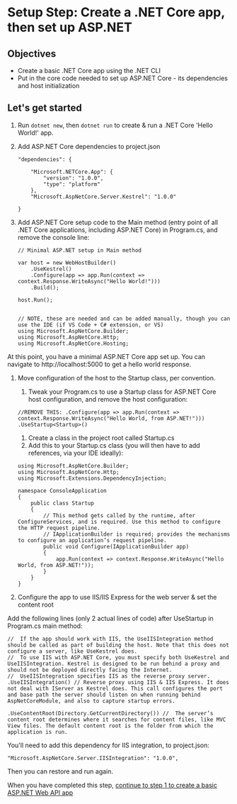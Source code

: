 # Setup Step: Create a .NET Core app, then set up ASP.NET  

## Objectives 
- Create a basic .NET Core app using the .NET CLI
- Put in the core code needed to set up ASP.NET Core - its dependencies and host initialization

## Let's get started

1. Run `dotnet new`, then `dotnet run` to create & run a .NET Core 'Hello World!' app. 
1. Add ASP.NET Core dependencies to project.json

    ```
    "dependencies": {

        "Microsoft.NETCore.App": {
            "version": "1.0.0",
            "type": "platform"
        },
        "Microsoft.AspNetCore.Server.Kestrel": "1.0.0"
    
    }
    ```

1. Add ASP.NET Core setup code to the Main method (entry point of all .NET Core applications, including ASP.NET Core) in Program.cs, and remove the console line: 

    ```
    // Minimal ASP.NET setup in Main method

    var host = new WebHostBuilder()
        .UseKestrel()
        .Configure(app => app.Run(context => context.Response.WriteAsync("Hello World!")))
        .Build();

    host.Run();


    // NOTE, these are needed and can be added manually, though you can use the IDE (if VS Code + C# extension, or VS) 
    using Microsoft.AspNetCore.Builder;
    using Microsoft.AspNetCore.Http;
    using Microsoft.AspNetCore.Hosting;
    ```

At this point, you have a minimal ASP.NET Core app set up. You can navigate to http://localhost:5000 to get a hello world response.

1. Move configuration of the host to the Startup class, per convention. 

    1. Tweak your Program.cs to use a Startup class for ASP.NET Core host configuration, and remove the host configuration:

    ```
    //REMOVE THIS: .Configure(app => app.Run(context => context.Response.WriteAsync("Hello World, from ASP.NET!")))                    
    .UseStartup<Startup>()
    ```

    1. Create a class in the project root called Startup.cs
    1. Add this to your Startup.cs class (you will then have to add references, via your IDE ideally): 

    ```
    using Microsoft.AspNetCore.Builder;
    using Microsoft.AspNetCore.Http;
    using Microsoft.Extensions.DependencyInjection;
    
    namespace ConsoleApplication
    {
        public class Startup
        {
            // This method gets called by the runtime, after ConfigureServices, and is required. Use this method to configure the HTTP request pipeline.
            // IApplicationBuilder is required; provides the mechanisms to configure an application’s request pipeline.
            public void Configure(IApplicationBuilder app)
            {
                app.Run(context => context.Response.WriteAsync("Hello World, from ASP.NET!"));
            }
        }
    }
    ```

1. Configure the app to use IIS/IIS Express for the web server & set the content root 

Add the following lines (only 2 actual lines of code) after UseStartup in Program.cs main method: 

```        
//  If the app should work with IIS, the UseIISIntegration method should be called as part of building the host. Note that this does not configure a server, like UseKestrel does. 
//  To use IIS with ASP.NET Core, you must specify both UseKestrel and UseIISIntegration. Kestrel is designed to be run behind a proxy and should not be deployed directly facing the Internet. 
//  UseIISIntegration specifies IIS as the reverse proxy server.
.UseIISIntegration() // Reverse proxy using IIS & IIS Express. It does not deal with IServer as Kestrel does. This call configures the port and base path the server should listen on when running behind AspNetCoreModule, and also to capture startup errors. 

.UseContentRoot(Directory.GetCurrentDirectory()) //  The server’s content root determines where it searches for content files, like MVC View files. The default content root is the folder from which the application is run.
```

You'll need to add this dependency for IIS integration, to project.json: 

```
"Microsoft.AspNetCore.Server.IISIntegration": "1.0.0",
```

Then you can restore and run again. 

When you have completed this step, [continue to step 1 to create a basic ASP.NET Web API app](https://github.com/Wyntuition/aspnetcore-workshop-kit/tree/master/01-BasicApiApp)

